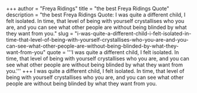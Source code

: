 +++
author = "Freya Ridings"
title = "the best Freya Ridings Quote"
description = "the best Freya Ridings Quote: I was quite a different child, I felt isolated. In time, that level of being with yourself crystallises who you are, and you can see what other people are without being blinded by what they want from you."
slug = "i-was-quite-a-different-child-i-felt-isolated-in-time-that-level-of-being-with-yourself-crystallises-who-you-are-and-you-can-see-what-other-people-are-without-being-blinded-by-what-they-want-from-you"
quote = '''I was quite a different child, I felt isolated. In time, that level of being with yourself crystallises who you are, and you can see what other people are without being blinded by what they want from you.'''
+++
I was quite a different child, I felt isolated. In time, that level of being with yourself crystallises who you are, and you can see what other people are without being blinded by what they want from you.
